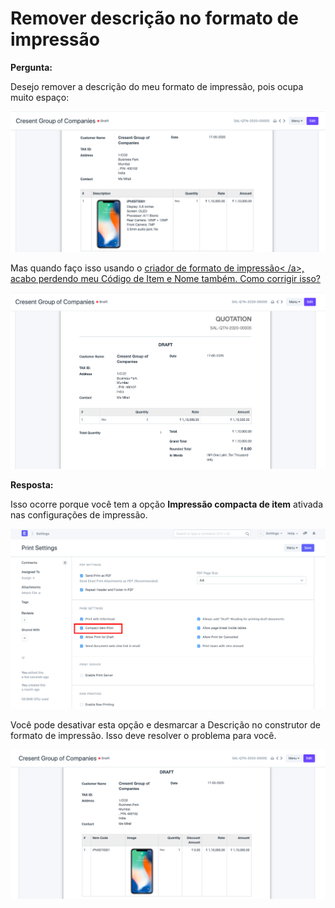 # Remover descrição no formato de impressão


**Pergunta:**


Desejo remover a descrição do meu formato de impressão, pois ocupa muito espaço:


![](/files/cDYxb5o.png)


Mas quando faço isso usando o [criador de formato de impressão< /a>, acabo perdendo meu Código de Item e Nome também. Como corrigir isso?](https://docs.erpnext.com/docs/user/manual/en/setting-up/print/print-format-builder)


![](/files/Fredaow.png)


**Resposta:**


Isso ocorre porque você tem a opção **Impressão compacta de item** ativada nas configurações de impressão.


![](/files/lCGM2tO.png)


Você pode desativar esta opção e desmarcar a Descrição no construtor de formato de impressão. Isso deve resolver o problema para você.


![](/files/6MI1aNw.png)

